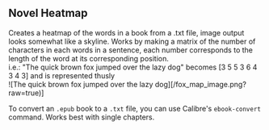 ## Novel Heatmap

Creates a heatmap of the words in a book from a .txt file, image output looks somewhat like a skyline. Works by making a matrix of the number of characters in each words in a sentence, each number corresponds to the length of the word at its corresponding position.  
i.e.: "The quick brown fox jumped over the lazy dog" becomes [3 5 5 3 6 4 3 4 3] and is represented thusly  
![The quick brown fox jumped over the lazy dog][/fox_map_image.png?raw=true)]



To convert an `.epub` book to a `.txt` file, you can use Calibre's `ebook-convert` command. Works best with single chapters.

